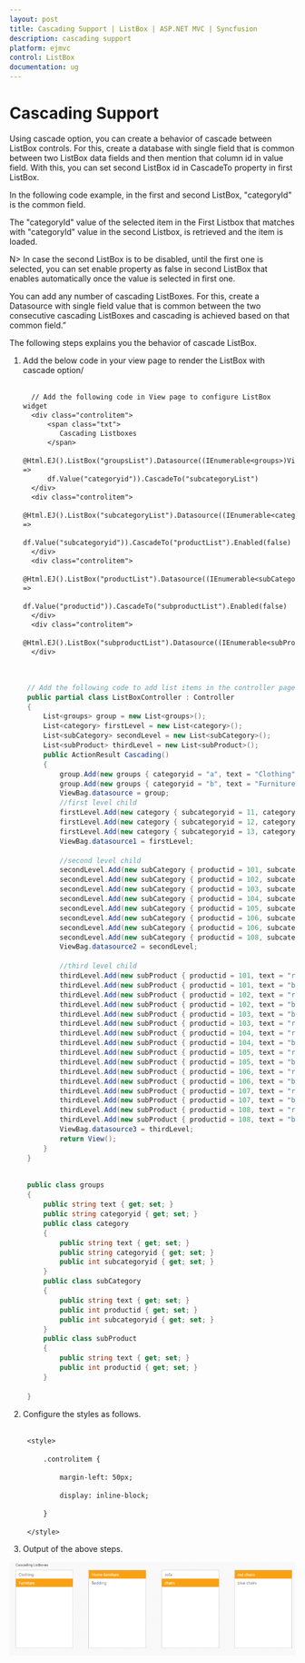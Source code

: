```yaml
---
layout: post
title: Cascading Support | ListBox | ASP.NET MVC | Syncfusion
description: cascading support 
platform: ejmvc
control: ListBox
documentation: ug
---
```


# Cascading Support 

Using cascade option, you can create a behavior of cascade between ListBox controls. For this, create a database with single field that is common between two ListBox data fields and then mention that column id in value field. With this, you can set second ListBox id in CascadeTo property in first ListBox. 

In the following code example, in the first and second ListBox, "categoryId" is the common field. 

The "categoryId" value of the selected item in the First Listbox that matches with "categoryId" value in the second Listbox, is retrieved and the item is loaded.


N> In case the second ListBox is to be disabled, until the first one is selected, you can set enable property as false in second ListBox that enables automatically once the value is selected in first one.

You can add any number of cascading ListBoxes. For this, create a Datasource with single field value that is common between the two consecutive cascading ListBoxes and cascading is achieved based on that common field.”  

The following steps explains you the behavior of cascade ListBox. 

1. Add the below code in your view page to render the ListBox with cascade option/

   ~~~ cshtml

	 // Add the following code in View page to configure ListBox widget
	 <div class="controlitem"> 
		 <span class="txt">
			Cascading Listboxes
		 </span>
		 @Html.EJ().ListBox("groupsList").Datasource((IEnumerable<groups>)ViewBag.datasource).ListBoxFields(df => 
		 df.Value("categoryid")).CascadeTo("subcategoryList")
	 </div>
	 <div class="controlitem">
		 @Html.EJ().ListBox("subcategoryList").Datasource((IEnumerable<category>)ViewBag.datasource1).ListBoxFields(df => 
		 df.Value("subcategoryid")).CascadeTo("productList").Enabled(false)
	 </div>
	 <div class="controlitem">
		@Html.EJ().ListBox("productList").Datasource((IEnumerable<subCategory>)ViewBag.datasource2).ListBoxFields(df => 
		df.Value("productid")).CascadeTo("subproductList").Enabled(false)
	 </div>
	 <div class="controlitem"> 
		@Html.EJ().ListBox("subproductList").Datasource((IEnumerable<subProduct>)ViewBag.datasource3).Enabled(false)
	 </div>
 
   ~~~
   
   
   ~~~ csharp
   
	// Add the following code to add list items in the controller page
	public partial class ListBoxController : Controller
	{    
		List<groups> group = new List<groups>();
		List<category> firstLevel = new List<category>(); 
		List<subCategory> secondLevel = new List<subCategory>();
		List<subProduct> thirdLevel = new List<subProduct>(); 
		public ActionResult Cascading()  
		{       
			group.Add(new groups { categoryid = "a", text = "Clothing" });  
			group.Add(new groups { categoryid = "b", text = "Furniture" }); 
			ViewBag.datasource = group;  
			//first level child 
			firstLevel.Add(new category { subcategoryid = 11, categoryid = "a", text = "Women" });   
			firstLevel.Add(new category { subcategoryid = 12, categoryid = "b", text = "Home furniture" });  
			firstLevel.Add(new category { subcategoryid = 13, categoryid = "b", text = "Bedding" });
			ViewBag.datasource1 = firstLevel; 

			//second level child  
			secondLevel.Add(new subCategory { productid = 101, subcategoryid = 11, text = "men shirts" }); 
			secondLevel.Add(new subCategory { productid = 102, subcategoryid = 11, text = "men pants" });
			secondLevel.Add(new subCategory { productid = 103, subcategoryid = 12, text = "women shirts" });
			secondLevel.Add(new subCategory { productid = 104, subcategoryid = 12, text = "women pants" });
			secondLevel.Add(new subCategory { productid = 105, subcategoryid = 13, text = "sofa" });   
			secondLevel.Add(new subCategory { productid = 106, subcategoryid = 13, text = "chairs" });
			secondLevel.Add(new subCategory { productid = 106, subcategoryid = 14, text = "bedsheets" }); 
			secondLevel.Add(new subCategory { productid = 108, subcategoryid = 14, text = "pillows" }); 
			ViewBag.datasource2 = secondLevel; 

			//third level child 
			thirdLevel.Add(new subProduct { productid = 101, text = "red men shirts" }); 
			thirdLevel.Add(new subProduct { productid = 101, text = "blue men shirts" }); 
			thirdLevel.Add(new subProduct { productid = 102, text = "red men pants" });  
			thirdLevel.Add(new subProduct { productid = 102, text = "blue men pants" }); 
			thirdLevel.Add(new subProduct { productid = 103, text = "blue women shirts" }); 
			thirdLevel.Add(new subProduct { productid = 103, text = "red women shirts" });  
			thirdLevel.Add(new subProduct { productid = 104, text = "red women pants" });  
			thirdLevel.Add(new subProduct { productid = 104, text = "blue women pants" });  
			thirdLevel.Add(new subProduct { productid = 105, text = "red sofa" });   
			thirdLevel.Add(new subProduct { productid = 105, text = "blue sofa" }); 
			thirdLevel.Add(new subProduct { productid = 106, text = "red chairs" }); 
			thirdLevel.Add(new subProduct { productid = 106, text = "blue chairs" });   
			thirdLevel.Add(new subProduct { productid = 107, text = "red bedsheets" }); 
			thirdLevel.Add(new subProduct { productid = 107, text = "blue bedsheets" });
			thirdLevel.Add(new subProduct { productid = 108, text = "red pillows" });    
			thirdLevel.Add(new subProduct { productid = 108, text = "blue pillows" });  
			ViewBag.datasource3 = thirdLevel; 
			return View();
		}
	}

   ~~~
   
   
   ~~~ csharp
		
	public class groups
	{    
		public string text { get; set; }
		public string categoryid { get; set; }
		public class category
		{   
			public string text { get; set; } 
			public string categoryid { get; set; }
			public int subcategoryid { get; set; }
		}
		public class subCategory
		{  
			public string text { get; set; }  
			public int productid { get; set; }
			public int subcategoryid { get; set; }
		}
		public class subProduct
		{
			public string text { get; set; }
			public int productid { get; set; }
		}
		
	}

   ~~~
   


2. Configure the styles as follows.



   ~~~ cshtml 

	<style>

		.controlitem {

			margin-left: 50px;

			display: inline-block;

		}

	</style>

   ~~~
   

3. Output of the above steps.



![](Cascading-Support_images/Cascading-Support_img2.png)



